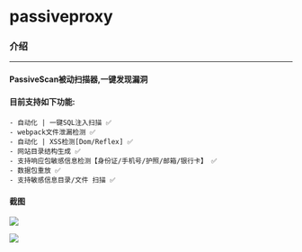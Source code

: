 # passiveproxy

### 介绍
---

#### PassiveScan被动扫描器,一键发现漏洞
#### 目前支持如下功能:
    - 自动化 | 一键SQL注入扫描 ✅
    - webpack文件泄漏检测 ✅
    - 自动化 | XSS检测[Dom/Reflex] ✅
    - 网站目录结构生成 ✅
    - 支持响应包敏感信息检测【身份证/手机号/护照/邮箱/银行卡】 ✅
    - 数据包重放 ✅
    - 支持敏感信息目录/文件 扫描 ✅


#### 截图
![](/passivescan/passivescan.jpg)

![](/passivescan/secplugins.jpg)